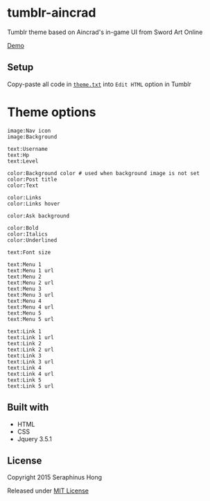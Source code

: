 # tumblr-aincrad
Tumblr theme based on Aincrad's in-game UI from Sword Art Online

[Demo](https://seraphinush.github.io/tumblr-aincrad)

## Setup
Copy-paste all code in [`theme.txt`](theme.txt) into `Edit HTML` option in Tumblr

# Theme options
```
image:Nav icon
image:Background

text:Username
text:Hp
text:Level

color:Background color # used when background image is not set
color:Post title
color:Text

color:Links
color:Links hover

color:Ask background

color:Bold
color:Italics
color:Underlined

text:Font size

text:Menu 1
text:Menu 1 url
text:Menu 2
text:Menu 2 url
text:Menu 3
text:Menu 3 url
text:Menu 4
text:Menu 4 url
text:Menu 5
text:Menu 5 url

text:Link 1
text:Link 1 url
text:Link 2
text:Link 2 url
text:Link 3
text:Link 3 url
text:Link 4
text:Link 4 url
text:Link 5
text:Link 5 url
```

## Built with
- HTML
- CSS
- Jquery 3.5.1

## License
Copyright 2015 Seraphinus Hong

Released under [MIT License](LICENSE)